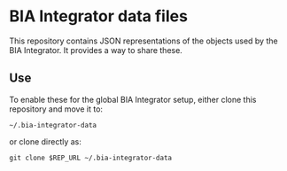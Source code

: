 BIA Integrator data files
=========================

This repository contains JSON representations of the objects used by the BIA Integrator. It provides a way to share these.

Use
---

To enable these for the global BIA Integrator setup, either clone this repository and move it to:

    ~/.bia-integrator-data

or clone directly as:

    git clone $REP_URL ~/.bia-integrator-data